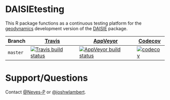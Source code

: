 # DAISIEtesting

This R package functions as a continuous testing platform for the [geodynamics](https://github.com/rsetienne/DAISIE/tree/geodynamics) development version of the [DAISIE](https://cran.r-project.org/package=DAISIE) package.

Branch|[Travis](https://travis-ci.org)|[AppVeyor](https://www.appveyor.com/)|[Codecov](https://www.codecov.io)
---|---|---|---
`master`|[![Travis build status](https://travis-ci.org/Neves-P/DAISIEtesting.svg?branch=master)](https://travis-ci.org/Neves-P/DAISIEtesting)|[![AppVeyor build status](https://ci.appveyor.com/api/projects/status/github/Neves-P/DAISIEtesting?branch=master&svg=true)](https://ci.appveyor.com/project/Neves-P/DAISIEtesting)|[![codecov](https://codecov.io/gh/Neves-P/DAISIEtesting/branch/master/graph/badge.svg)](https://codecov.io/gh/Neves-P/DAISIEtesting)

# Support/Questions
Contact [@Neves-P](https://github.com/Neves-P) or [@joshwlambert](https://github.com/joshwlambert).
